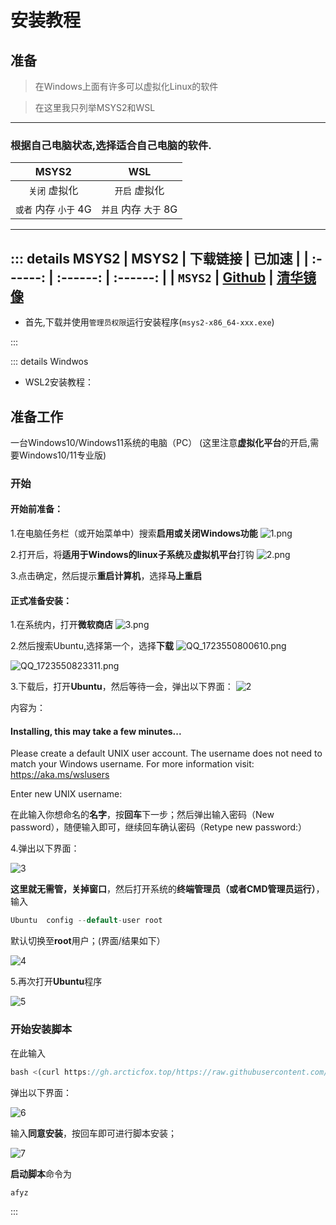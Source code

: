# 安装教程
## 准备

> 在Windows上面有许多可以虚拟化Linux的软件

>在这里我只列举MSYS2和WSL

---

### 根据自己电脑状态,选择适合自己电脑的软件.

| MSYS2 | WSL |
| :------: | :------: |
| `关闭` 虚拟化 | `开启` 虚拟化 |
| `或者` 内存 `小于` 4G | `并且` 内存 `大于` 8G |


---

::: details MSYS2
| MSYS2 | 下载链接 | 已加速 |
| :------: | :------: | :------: |
| `MSYS2` | [Github](https://github.com/msys2/msys2-installer/releases/download/2024-07-27/msys2-x86_64-20240727.exe) | [清华镜像](https://mirrors.tuna.tsinghua.edu.cn/msys2/distrib/x86_64/msys2-x86_64-20240727.exe)
---
- 首先,下载并使用`管理员权限`运行安装程序(`msys2-x86_64-xxx.exe`)

:::


::: details Windwos
- WSL2安装教程：
## 准备工作
 一台Windows10/Windows11系统的电脑（PC）  (这里注意**虚拟化平台**的开启,需要Windows10/11专业版)
### 开始
#### 开始前准备：
1.在电脑任务栏（或开始菜单中）搜索**启用或关闭Windows功能**
![1.png](https://dl.img.timecdn.cn/2024/08/13/QQ_1723550668855.png)

2.打开后，将**适用于Windows的linux子系统**及**虚拟机平台**打钩
![2.png](https://dl.img.timecdn.cn/2024/08/13/QQ_1723550712181.png)

3.点击确定，然后提示**重启计算机**，选择**马上重启**

#### 正式准备安装：
1.在系统内，打开**微软商店**
![3.png](https://dl.img.timecdn.cn/2024/08/13/QQ_1723550749345.png)

2.然后搜索Ubuntu,选择第一个，选择**下载**
![QQ_1723550800610.png](https://dl2.img.timecdn.cn/2024/08/13/QQ_1723550800610.png)

![QQ_1723550823311.png](https://dl2.img.timecdn.cn/2024/08/13/QQ_1723550823311.png)

3.下载后，打开**Ubuntu**，然后等待一会，弹出以下界面：
![2](https://dl.img.timecdn.cn/2024/08/13/QQ_1723551821914.md.png)

内容为：
#### Installing, this may take a few minutes...
Please create a default UNIX user account. The username does not need to match your Windows username.
For more information visit: https://aka.ms/wslusers

Enter new UNIX username:

在此输入你想命名的**名字**，按**回车**下一步；然后弹出输入密码（New password），随便输入即可，继续回车确认密码（Retype new password:）

4.弹出以下界面：

![3](https://dl2.img.timecdn.cn/2024/08/13/QQ_1723552237514.md.png)

**这里就无需管，关掉窗口**，然后打开系统的**终端管理员（或者CMD管理员运行）**，输入
```rust
Ubuntu  config --default-user root
```
默认切换至**root**用户；(界面/结果如下）

![4](https://dl2.img.timecdn.cn/2024/08/13/QQ_1723552723640.md.png)

5.再次打开**Ubuntu**程序

![5](https://dl3.img.timecdn.cn/2024/08/13/QQ_1723552929831.md.png)

### 开始安装脚本
在此输入
```rust
bash <(curl https://gh.arcticfox.top/https://raw.githubusercontent.com/ArcticFox520/Yunzai-Bot-Script/main/start)
```
弹出以下界面：

![6](https://dl.img.timecdn.cn/2024/08/13/QQ_1723553022034.md.png)

输入**同意安装**，按回车即可进行脚本安装；

![7](https://dl2.img.timecdn.cn/2024/08/13/QQ_1723553142871.md.png)

**启动脚本**命令为
```rust
afyz
```

:::
